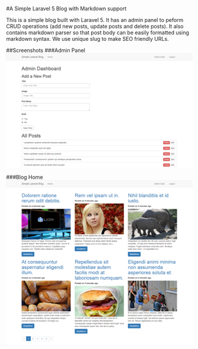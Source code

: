 #A Simple Laravel 5 Blog with Markdown support

This is a simple blog built with Laravel 5. It has an admin panel to peform CRUD operations (add new posts, update posts and delete posts). It also contains markdown parser so that post body can be easily formatted using markdown syntax. We use unique slug to make SEO friendly URLs.

##Screenshots
###Admin Panel
![](screenshots/admin-panel.png?raw=true "Admin-Panel")

###Blog Home
![](screenshots/blog-home.png?raw=true "Blog-Home")
